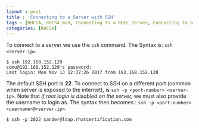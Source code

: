 ```yaml
---
layout : post
title : 'Connecting to a Server with SSH'
tags : [RHCSA, RHCSA_mod, Connecting to a RHEL Server, Connecting to a Server with SSH]
categories: [RHCSA]
---
```



To connect to a server we use the `ssh` command. The Syntax is: `ssh
<server-ip>`.

``` console
$ ssh 192.168.152.129
somu@192.168.152.129's password:
Last login: Mon Nov 13 12:37:26 2017 from 192.168.152.128
```

The default SSH port is **22**. To connect to SSH on a different port
(common when server is exposed to the internet), is `ssh -p
<port-number> <server-ip>`. Note that *if root login is disabled on the
server,* we must also provide the username to login as. The syntax then
becomes : `ssh -p <port-number> <username>@<server-ip>`.

``` console
$ ssh -p 2022 sander@ldap.rhatcertification.com
```
